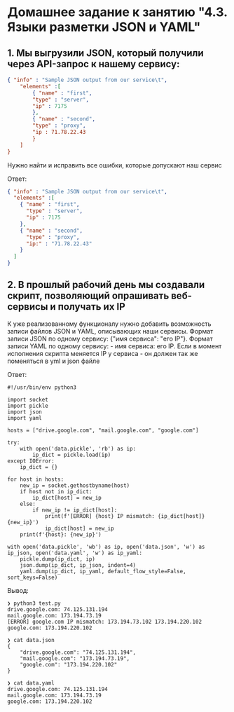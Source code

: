 # Домашнее задание к занятию "4.3. Языки разметки JSON и YAML"

## 1. Мы выгрузили JSON, который получили через API-запрос к нашему сервису:
```json
{ "info" : "Sample JSON output from our service\t",
    "elements" :[
        { "name" : "first",
        "type" : "server",
        "ip" : 7175 
        },
        { "name" : "second",
        "type" : "proxy",
        "ip : 71.78.22.43
        }
    ]
}
```
Нужно найти и исправить все ошибки, которые допускают наш сервис

Ответ:
```json
{ "info" : "Sample JSON output from our service\t",
  "elements" :[
    { "name" : "first",
      "type" : "server",
      "ip" : 7175 
    },
    { "name" : "second",
      "type" : "proxy",
      "ip:" : "71.78.22.43"
    }
  ]
}
```

## 2. В прошлый рабочий день мы создавали скрипт, позволяющий опрашивать веб-сервисы и получать их IP
К уже реализованному функционалу нужно добавить возможность записи файлов JSON и YAML, описывающих наши сервисы.
Формат записи JSON по одному сервису: {"имя сервиса": "его IP"}. Формат записи YAML по одному сервису: - имя сервиса:
его IP. Если в момент исполнения скрипта меняется IP у сервиса - он должен так же поменяться в yml и json файле

Ответ:
```python3
#!/usr/bin/env python3

import socket
import pickle
import json
import yaml

hosts = ["drive.google.com", "mail.google.com", "google.com"]

try:
    with open('data.pickle', 'rb') as ip:
        ip_dict = pickle.load(ip)
except IOError:
    ip_dict = {}

for host in hosts:
    new_ip = socket.gethostbyname(host)
    if host not in ip_dict:
        ip_dict[host] = new_ip
    else:
        if new_ip != ip_dict[host]:
            print(f'[ERROR] {host} IP mismatch: {ip_dict[host]} {new_ip}')
            ip_dict[host] = new_ip
    print(f'{host}: {new_ip}')

with open('data.pickle', 'wb') as ip, open('data.json', 'w') as ip_json, open('data.yaml', 'w') as ip_yaml:
    pickle.dump(ip_dict, ip)
    json.dump(ip_dict, ip_json, indent=4)
    yaml.dump(ip_dict, ip_yaml, default_flow_style=False, sort_keys=False)
```
Вывод:
```shell
❯ python3 test.py
drive.google.com: 74.125.131.194
mail.google.com: 173.194.73.19
[ERROR] google.com IP mismatch: 173.194.73.102 173.194.220.102
google.com: 173.194.220.102

❯ cat data.json
{
    "drive.google.com": "74.125.131.194",
    "mail.google.com": "173.194.73.19",
    "google.com": "173.194.220.102"
}

❯ cat data.yaml
drive.google.com: 74.125.131.194
mail.google.com: 173.194.73.19
google.com: 173.194.220.102
```